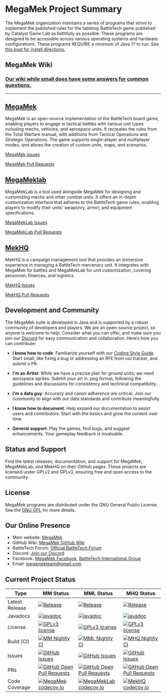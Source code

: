 # MegaMek Project Summary

The MegaMek organization maintains a series of programs that strive to implement the published rules for the tabletop BattleTech game published by Catalyst Game Lab as faithfully as possible. These programs are designed to be accessible across various operating systems and hardware configurations. These programs REQUIRE a minimum of Java 17 to run. See [this post for install directions.](https://github.com/MegaMek/megamek/wiki/Updating-to-Adoptium-Eclipse-Temurin-Open-Source-Java)

## MegaMek Wiki
### [Our wiki while small does have some answers for common questions.](https://github.com/MegaMek/megamek/wiki)
---

## [MegaMek](https://github.com/MegaMek/megamek)
MegaMek is an open-source implementation of the BattleTech board game, enabling players to engage in tactical battles with various unit types including mechs, vehicles, and aerospace units. It recreates the rules from the Total Warfare manual, with additions from Tactical Operations and Strategic Operations. The game supports single-player and multiplayer modes, and allows the creation of custom units, maps, and scenarios.

[MegaMek Issues](https://github.com/MegaMek/megamek/issues)

[MegaMek Pull Requests](https://github.com/MegaMek/megamek/pulls)

## [MegaMeklab](https://github.com/MegaMek/megameklab)
MegaMekLab is a tool used alongside MegaMek for designing and customizing mechs and other combat units. It offers an in-depth customization interface that adheres to the BattleTech game rules, enabling players to modify their units' weaponry, armor, and equipment specifications.

[MegaMekLab Issues](https://github.com/MegaMek/megameklab/issues)

[MegaMekLab Pull Requests](https://github.com/MegaMek/megameklab/pulls)

## [MekHQ](https://github.com/MegaMek/mekhq)
MekHQ is a campaign management tool that provides an immersive experience in managing a BattleTech mercenary unit. It integrates with MegaMek for battles and MegaMekLab for unit customization, covering personnel, finances, and logistics.

[MekHQ Issues](https://github.com/MegaMek/mekhq/issues)

[MekHQ Pull Requests](https://github.com/MegaMek/mekhq/pulls)

## Development and Community
The MegaMek suite is developed in Java and is supported by a robust community of developers and players. We are an open-source project, so anyone is welcome to help. Consider what you can offer, and make sure you join our [Discord](https://discord.gg/XM54YH9396) for easy communication and collaboration. Here’s how you can contribute:

- **I know how to code**: Familiarize yourself with our [Coding Style Guide](https://github.com/MegaMek/megamek/wiki/MegaMek-Coding-Style-Guide). Start small, like fixing a bug or addressing an RFE from our tracker, and submit a PR.

- **I'm an Artist**: While we have a precise plan for ground units, we need aerospace sprites. Submit your art in .png format, following the guidelines and discussions for consistency and technical compatibility.

- **I'm a data guy**: Accuracy and canon adherence are critical. Join our community to align with our data standards and contribute meaningfully.

- **I know how to document**: Help expand our documentation to assist users and contributors. Start with the basics and grow the content over time.

- **General support**: Play the games, find bugs, and suggest enhancements. Your gameplay feedback is invaluable.

## Status and Support
Find the latest releases, documentation, and support for MegaMek, MegaMekLab, and MekHQ on their GitHub pages. These projects are licensed under GPLv2 and GPLv3, ensuring free and open access to the community.

## License
MegaMek programs are distributed under the GNU General Public License. See the [GNU GPL](http://www.gnu.org/licenses/) for more details.

## Our Online Presence
- Main website: [MegaMek](https://www.megamek.org)
- GitHub Wiki: [MegaMek GitHub Wiki](https://github.com/MegaMek/megamek/wiki)
- BattleTech Forum: [Official BattleTech Forum](https://bg.battletech.com/forums/index.php?board=29.0)
- Discord: [Join our Discord](https://discord.gg/XM54YH9396)
- Facebook: [MegaMek Facebook](https://www.facebook.com/MegaMek), [BattleTech International Group](https://www.facebook.com/groups/5124394675/)
- Email: megamekteam@gmail.com

## Current Project Status

| Type | MM Status | MML Status | MHQ Status |
| ---- | --------- | ---------- | ---------- |
| Latest Release | [![Release](https://img.shields.io/github/release/MegaMek/megamek.svg)](https://gitHub.com/MegaMek/megamek/releases/) | [![Release](https://img.shields.io/github/release/MegaMek/megameklab.svg)](https://gitHub.com/MegaMek/megameklab/releases/) | [![Release](https://img.shields.io/github/release/MegaMek/mekhq.svg)](https://gitHub.com/MegaMek/mekhq/releases/) |
| Javadocs | [![javadoc](https://javadoc.io/badge2/org.megamek/megamek/javadoc.svg?color=red)](https://javadoc.io/doc/org.megamek/megamek) | [![javadoc](https://javadoc.io/badge2/org.megamek/megameklab/javadoc.svg?color=red)](https://javadoc.io/doc/org.megamek/megameklab) | [![javadoc](https://javadoc.io/badge2/org.megamek/mekhq/javadoc.svg?color=red)](https://javadoc.io/doc/org.megamek/mekhq) |
| License | [![GPLv3 license](https://img.shields.io/badge/License-GPLv2-blue.svg)](http://www.gnu.org/licenses/old-licenses/gpl-2.0.html) | [![GPLv3 license](https://img.shields.io/badge/License-GPLv2-blue.svg)](http://www.gnu.org/licenses/old-licenses/gpl-2.0.html) | [![GPLv3 license](https://img.shields.io/badge/License-GPLv3-blue.svg)](http://www.gnu.org/licenses/gpl-3.0.html) |
| Build (CI) | [![MM Nightly CI](https://github.com/MegaMek/megamek/workflows/MegaMek%20Nightly%20CI/badge.svg)](https://github.com/MegaMek/megamek/actions/workflows/nightly-ci.yml) | [![MML Nightly CI](https://github.com/MegaMek/megameklab/workflows/MegaMekLab%20Nightly%20CI/badge.svg)](https://github.com/MegaMek/megameklab/actions/workflows/nightly-ci.yml) | [![MHQ Nightly CI](https://github.com/MegaMek/mekhq/workflows/MekHQ%20Nightly%20CI/badge.svg)](https://github.com/MegaMek/mekhq/actions/workflows/nightly-ci.yml) |
| Issues | [![GitHub Issues](https://badgen.net/github/open-issues/MegaMek/megamek)](https://gitHub.com/MegaMek/megamek/issues/) | [![GitHub Issues](https://badgen.net/github/open-issues/MegaMek/megameklab)](https://gitHub.com/MegaMek/megameklab/issues/) | [![GitHub Issues](https://badgen.net/github/open-issues/MegaMek/mekhq)](https://gitHub.com/MegaMek/mekhq/issues/) |
| PRs | [![GitHub Open Pull Requests](https://badgen.net/github/open-prs/MegaMek/megamek)](https://gitHub.com/MegaMek/megamek/pull/) | [![GitHub Open Pull Requests](https://badgen.net/github/open-prs/MegaMek/megameklab)](https://gitHub.com/MegaMek/megameklab/pull/) | [![GitHub Open Pull Requests](https://badgen.net/github/open-prs/MegaMek/mekhq)](https://gitHub.com/MegaMek/mekhq/pull/) |
| Code Coverage | [![MegaMek codecov.io](https://codecov.io/github/MegaMek/megamek/coverage.svg)](https://codecov.io/github/MegaMek/megamek) | [![MegaMekLab codecov.io](https://codecov.io/github/MegaMek/megameklab/coverage.svg)](https://codecov.io/github/MegaMek/megameklab) | [![MekHQ codecov.io](https://codecov.io/github/MegaMek/mekhq/coverage.svg)](https://codecov.io/github/MegaMek/mekhq) |
